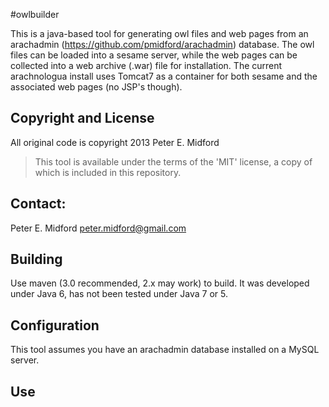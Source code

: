 #owlbuilder

This is a java-based tool for generating owl files and web pages from an arachadmin (https://github.com/pmidford/arachadmin) database.  The owl files can be loaded into a sesame server, while the web pages can be collected into a web archive (.war) file for installation.  The current arachnologua install uses Tomcat7 as a container for both sesame and the associated web pages (no JSP's though).

## Copyright and License

All original code is copyright 2013 Peter E. Midford

> This tool is available under the terms of the 'MIT' license, a copy of which is included in this repository.

## Contact:
   Peter E. Midford
   peter.midford@gmail.com

## Building

Use maven (3.0 recommended, 2.x may work) to build.  It was developed under Java 6, has not been tested under Java 7 or 5.

## Configuration
This tool assumes you have an arachadmin database installed on a MySQL server.  

## Use

